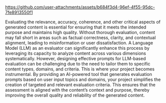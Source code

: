 

https://github.com/user-attachments/assets/b684f3d4-96ef-4f55-95dc-7fe8913550f1


Evaluating the relevance, accuracy, coherence, and other critical aspects of generated content is essential for ensuring that it meets the intended purpose and maintains high quality. Without thorough evaluation, content may fall short in areas such as factual correctness, clarity, and contextual alignment, leading to misinformation or user dissatisfaction. A Language Model (LLM) as an evaluator can significantly enhance this process by leveraging its capacity to analyze content across various dimensions systematically. However, designing effective prompts for LLM-based evaluation can be challenging due to the need to tailor them to specific content types, domains, and criteria. This is where your project becomes instrumental. By providing an AI-powered tool that generates evaluation prompts based on user input topics and domains, your project simplifies the creation of targeted and relevant evaluation criteria. This ensures that the assessment is aligned with the content’s context and purpose, thereby improving the overall quality and reliability of the generated content.

